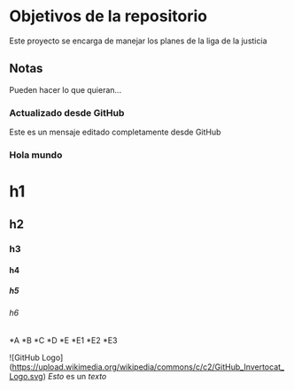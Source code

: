 # Objetivos de la repositorio

Este proyecto se encarga de manejar los planes de la liga de la justicia


## Notas
Pueden hacer lo que quieran...

### Actualizado desde GitHub
Este es un mensaje editado completamente desde GitHub

### Hola mundo

# h1
## h2
### h3
#### h4
##### h5
###### h6

*A
*B
*C
*D
*E
  *E1
  *E2
  *E3

![GitHub Logo] (https://upload.wikimedia.org/wikipedia/commons/c/c2/GitHub_Invertocat_Logo.svg)
*Esto* es un _texto_
